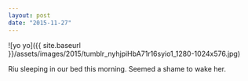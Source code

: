 ```yaml
---
layout: post
date: "2015-11-27"
---
```


![yo yo]({{ site.baseurl }}/assets/images/2015/tumblr_nyhjpiHbA71r16syio1_1280-1024x576.jpg)

Riu sleeping in our bed this morning. Seemed a shame to wake her.

